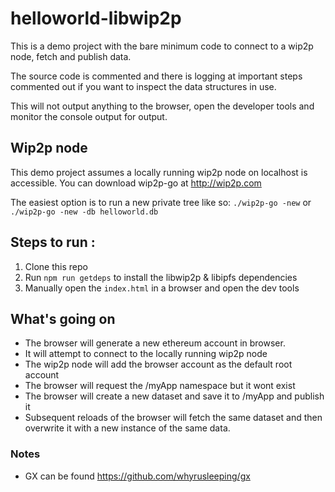 # helloworld-libwip2p

This is a demo project with the bare minimum code to connect to a wip2p node, fetch and publish data.

The source code is commented and there is logging at important steps commented out if you want to inspect the data structures in use.

This will not output anything to the browser, open the developer tools and monitor the console output for output.

## Wip2p node

This demo project assumes a locally running wip2p node on localhost is accessible. You can download wip2p-go at http://wip2p.com

The easiest option is to run a new private tree like so:
`./wip2p-go -new` or `./wip2p-go -new -db helloworld.db`


## Steps to run :
1. Clone this repo
2. Run `npm run getdeps` to install the libwip2p & libipfs dependencies
3. Manually open the `index.html` in a browser and open the dev tools

## What's going on

* The browser will generate a new ethereum account in browser.
* It will attempt to connect to the locally running wip2p node
* The wip2p node will add the browser account as the default root account
* The browser will request the /myApp namespace but it wont exist
* The browser will create a new dataset and save it to /myApp and publish it
* Subsequent reloads of the browser will fetch the same dataset and then overwrite it with a new instance of the same data.

### Notes
* GX can be found https://github.com/whyrusleeping/gx

